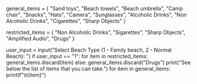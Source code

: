 general_items = {
    "Sand toys",
    "Beach towels",
    "Beach umbrella",
    "Camp chair",
    "Snacks",
    "Hats",
    "Camera",
    "Sunglasses",
    "Alcoholic Drinks",
    "Non Alcoholic Drinks",
    "Cigarettes",
    "Sharp Objects"
}

restricted_items = {
    "Non Alcoholic Drinks",
    "Sigarettes",
    "Sharp Objects",
    "Amplified Audio",
    "Drugs"
    }

user_input = input("Select Beach Type (1 - Family beach, 2 - Normal Beach):  ")
if user_input == "1":
    for item in restricted_items:
        general_items.discard(item)
else:
    general_items.discard("Drugs")
print("See below the list of items that you can take.")
for item in general_items:
    print(f"\t{item}")